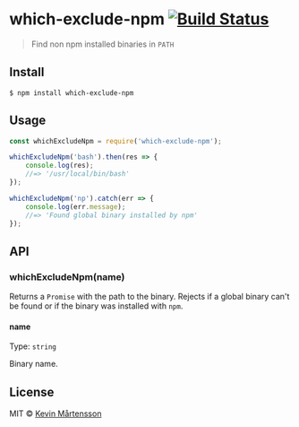 # which-exclude-npm [![Build Status](https://travis-ci.org/kevva/which-exclude-npm.svg?branch=master)](https://travis-ci.org/kevva/which-exclude-npm)

> Find non npm installed binaries in `PATH`


## Install

```
$ npm install which-exclude-npm
```


## Usage

```js
const whichExcludeNpm = require('which-exclude-npm');

whichExcludeNpm('bash').then(res => {
	console.log(res);
	//=> '/usr/local/bin/bash'
});

whichExcludeNpm('np').catch(err => {
	console.log(err.message);
	//=> 'Found global binary installed by npm'
});
```


## API

### whichExcludeNpm(name)

Returns a `Promise` with the path to the binary. Rejects if a global binary can't be found or if the binary was installed with `npm`.

#### name

Type: `string`

Binary name.


## License

MIT © [Kevin Mårtensson](https://github.com/kevva)
